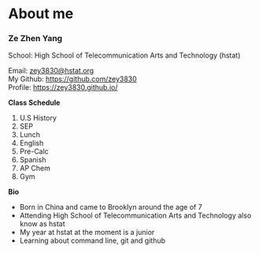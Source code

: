 # About me

### Ze Zhen Yang

School: High School of Telecommunication Arts and Technology (hstat)

Email: zey3830@hstat.org  
My Github: https://github.com/zey3830  
Profile: https://zey3830.github.io/

**Class Schedule**

1. U.S History  
2. SEP  
3. Lunch  
4. English  
5. Pre-Calc  
6. Spanish  
7. AP Chem  
8. Gym

**Bio**

* Born in China and came to Brooklyn around the age of 7
* Attending High School of Telecommunication Arts and Technology also know as hstat
* My year at hstat at the moment is a junior 
 * Learning about command line, git and github

